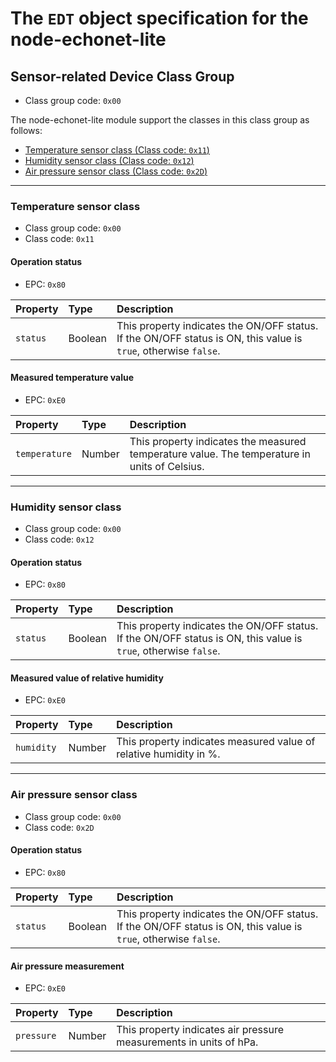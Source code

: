 The `EDT` object specification for the node-echonet-lite
===============

## Sensor-related Device Class Group
* Class group code: `0x00`

The node-echonet-lite module support the classes in this class group as follows:

* [Temperature sensor class (Class code: `0x11`)](#class-11)
* [Humidity sensor class (Class code: `0x12`)](#class-12)
* [Air pressure sensor class (Class code: `0x2D`)](#class-2D)

---------------------------------------
### <a name="class-11">Temperature sensor class</a>
* Class group code: `0x00`
* Class code: `0x11`

#### Operation status
* EPC: `0x80`

Property      | Type    | Description
:-------------|:--------|:-----------
`status`      | Boolean | This property indicates the ON/OFF status. If the ON/OFF status is ON, this value is `true`, otherwise `false`.

#### Measured temperature value
* EPC: `0xE0`

Property      | Type    | Description
:-------------|:--------|:-----------
`temperature` | Number  | This property indicates the measured temperature value. The temperature in units of Celsius.

---------------------------------------
### <a name="class-12">Humidity sensor class</a>
* Class group code: `0x00`
* Class code: `0x12`

#### Operation status
* EPC: `0x80`

Property      | Type    | Description
:-------------|:--------|:-----------
`status`      | Boolean | This property indicates the ON/OFF status. If the ON/OFF status is ON, this value is `true`, otherwise `false`.

#### Measured value of relative humidity
* EPC: `0xE0`

Property      | Type    | Description
:-------------|:--------|:-----------
`humidity`    | Number  | This property indicates measured value of relative humidity in %.

---------------------------------------
### <a name="class-2D">Air pressure sensor class</a>
* Class group code: `0x00`
* Class code: `0x2D`

#### Operation status
* EPC: `0x80`

Property      | Type    | Description
:-------------|:--------|:-----------
`status`      | Boolean | This property indicates the ON/OFF status. If the ON/OFF status is ON, this value is `true`, otherwise `false`.

#### Air pressure measurement
* EPC: `0xE0`

Property      | Type    | Description
:-------------|:--------|:-----------
`pressure`    | Number  | This property indicates air pressure measurements in units of hPa.

